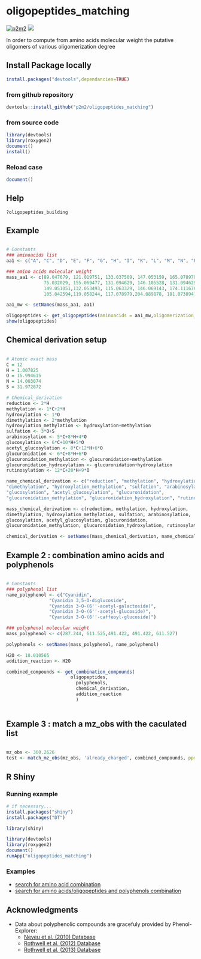 # oligopeptides_matching

[![p2m2](https://circleci.com/gh/p2m2/oligopeptides_matching.svg?style=shield)](https://app.circleci.com/pipelines/github/p2m2)
[![](https://img.shields.io/badge/stable-shinyapps.io-blue?style=flat&labelColor=white&logo=RStudio&logoColor=blue)](https://p2m2.shinyapps.io/oligopeptides_matching/)

In order to compute from amino acids molecular weight the putative oligomers of various oligomerization degree

## Install Package locally

```R
install.packages("devtools",dependancies=TRUE)
```

### from github repository

```R
devtools::install_github("p2m2/oligopeptides_matching")
```

### from source code
```R
library(devtools)
library(roxygen2)
document()
install()
```
### Reload case

```R
document()
```

## Help 

```
?oligopeptides_building
```

## Example

```R

# Constants
### aminoacids list
aa1 <- c("A", "C", "D", "E", "F", "G", "H", "I", "K", "L", "M", "N", "P", "Q", "R", "S", "T", "V", "W", "Y")

### amino acids molecular weight
mass_aa1 <- c(89.047679, 121.019751, 133.037509, 147.053159, 165.078979, 
              75.032029, 155.069477, 131.094629, 146.105528, 131.094629,
              149.051051,132.053493, 115.063329, 146.069143, 174.111676,
              105.042594,119.058244, 117.078979,204.089878, 181.073894)

aa1_mw <- setNames(mass_aa1, aa1)

oligopeptides <- get_oligopeptides(aminoacids = aa1_mw,oligomerization_degree = 4)
show(oligopeptides)

```
## Chemical derivation setup
```R

# Atomic exact mass
C = 12
H = 1.007825
O = 15.994615
N = 14.003074
S = 31.972072

# Chemical_derivation
reduction <- 2*H
methylation <- 1*C+2*H
hydroxylation <- 1*O
dimethylation <- 2*methylation
hydroxylation_methylation <- hydroxylation+methylation
sulfation <- 3*O+S
arabinosylation <- 5*C+8*H+4*O
glucosylation <- 6*C+10*H+5*O
acetyl_glucosylation <- 8*C+12*H+6*O
glucuronidation <- 6*C+8*H+6*O
glucuronidation_methylation <- glucuronidation+methylation
glucuronidation_hydroxylation <- glucuronidation+hydroxylation
rutinosylation <- 12*C+20*H+9*O

name_chemical_derivation <- c("reduction", "methylation", "hydroxylation", 
"dimethylation", "hydroxylation_methylation", "sulfation", "arabinosylation", 
"glucosylation", "acetyl_glucosylation", "glucuronidation", 
"glucuronidation_methylation", "glucuronidation_hydroxylation", "rutinosylation")

mass_chemical_derivation <- c(reduction, methylation, hydroxylation, 
dimethylation, hydroxylation_methylation, sulfation, arabinosylation, 
glucosylation, acetyl_glucosylation, glucuronidation, 
glucuronidation_methylation, glucuronidation_hydroxylation, rutinosylation)

chemical_derivation <- setNames(mass_chemical_derivation, name_chemical_derivation)

```

## Example 2 : combination amino acids and polyphenols 

```R

# Constants
### polyphenol list
name_polyphenol <- c("Cyanidin",
                "Cyanidin 3,5-O-diglucoside",
                "Cyanidin 3-O-(6''-acetyl-galactoside)",
                "Cyanidin 3-O-(6''-acetyl-glucoside)",
                "Cyanidin 3-O-(6''-caffeoyl-glucoside)")

### polyphenol molecular weight
mass_polyphenol <- c(287.244, 611.525,491.422, 491.422, 611.527)

polyphenols <- setNames(mass_polyphenol, name_polyphenol)

H2O <- 18.010565
addition_reaction <- H2O

combined_compounds <- get_combination_compounds(
                        oligopeptides, 
                          polyphenols,
                          chemical_derivation, 
                          addition_reaction
                          )
                          
```
## Example 3 : match a mz_obs with the caculated list 

```R

mz_obs <- 360.2626
test <- match_mz_obs(mz_obs, 'already_charged', combined_compounds, ppm_error = 700)

```

## R Shiny

### Running example

```R
# if necessary...
install.packages("shiny")
install.packages("DT")

library(shiny)

library(devtools)
library(roxygen2)
document()
runApp("oligopeptides_matching")
```

### Examples
- [search for amino acid combination](exampleOligopeptidesMatching_aa)
- [search for amino acids/oligopeptides and polyphenols combination](exampleOligopeptidesMatching_aa_and_polyphenols)

## Acknowledgments
- Data about polyphenolic compounds are gracefuly provided by Phenol-Explorer:
    - [Neveu et al. (2010) Database](https://doi.org/10.1093/database/bap024)
    - [Rothwell et al. (2012) Database](https://doi.org/10.1093/database/bas031)
    - [Rothwell et al. (2013) Database](https://doi.org/10.1093/database/bat070)

